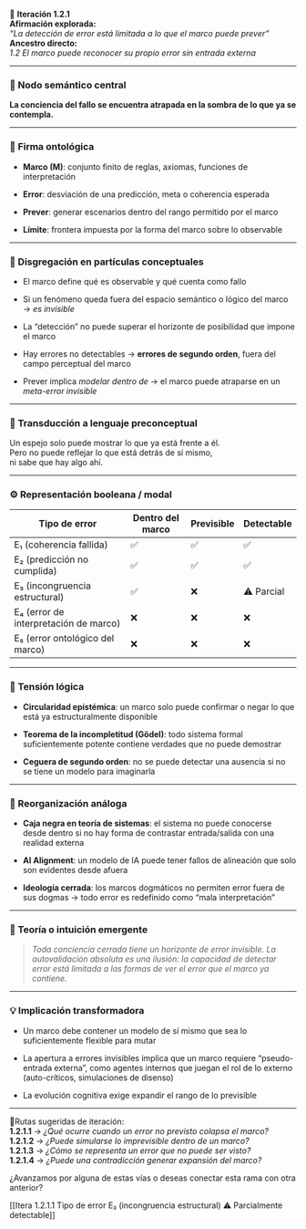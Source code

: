 🔁 **Iteración 1.2.1**  
**Afirmación explorada:**  
_“La detección de error está limitada a lo que el marco puede prever”_  
**Ancestro directo:**  
_1.2 El marco puede reconocer su propio error sin entrada externa_

---

### 🧷 Nodo semántico central

**La conciencia del fallo se encuentra atrapada en la sombra de lo que ya se contempla.**

---

### 🧬 Firma ontológica

- **Marco (M)**: conjunto finito de reglas, axiomas, funciones de interpretación
    
- **Error**: desviación de una predicción, meta o coherencia esperada
    
- **Prever**: generar escenarios dentro del rango permitido por el marco
    
- **Límite**: frontera impuesta por la forma del marco sobre lo observable
    

---

### 🧩 Disgregación en partículas conceptuales

- El marco define qué es observable y qué cuenta como fallo
    
- Si un fenómeno queda fuera del espacio semántico o lógico del marco → _es invisible_
    
- La “detección” no puede superar el horizonte de posibilidad que impone el marco
    
- Hay errores no detectables → **errores de segundo orden**, fuera del campo perceptual del marco
    
- Prever implica _modelar dentro de_ → el marco puede atraparse en un _meta-error invisible_
    

---

### 🧒 Transducción a lenguaje preconceptual

Un espejo solo puede mostrar lo que ya está frente a él.  
Pero no puede reflejar lo que está detrás de sí mismo,  
ni sabe que hay algo ahí.

---

### ⚙️ Representación booleana / modal

| Tipo de error                         | Dentro del marco | Previsible | Detectable |
| ------------------------------------- | ---------------- | ---------- | ---------- |
| E₁ (coherencia fallida)               | ✅                | ✅          | ✅          |
| E₂ (predicción no cumplida)           | ✅                | ✅          | ✅          |
| E₃ (incongruencia estructural)        | ✅                | ❌          | ⚠️ Parcial |
| E₄ (error de interpretación de marco) | ❌                | ❌          | ❌          |
| E₅ (error ontológico del marco)       | ❌                | ❌          | ❌          |

---

### 🧠 Tensión lógica

- **Circularidad epistémica**: un marco solo puede confirmar o negar lo que está ya estructuralmente disponible
    
- **Teorema de la incompletitud (Gödel)**: todo sistema formal suficientemente potente contiene verdades que no puede demostrar
    
- **Ceguera de segundo orden**: no se puede detectar una ausencia si no se tiene un modelo para imaginarla
    

---

### 🔄 Reorganización análoga

- **Caja negra en teoría de sistemas**: el sistema no puede conocerse desde dentro si no hay forma de contrastar entrada/salida con una realidad externa
    
- **AI Alignment**: un modelo de IA puede tener fallos de alineación que solo son evidentes desde afuera
    
- **Ideología cerrada**: los marcos dogmáticos no permiten error fuera de sus dogmas → todo error es redefinido como “mala interpretación”
    

---

### 🌌 Teoría o intuición emergente

> _Toda conciencia cerrada tiene un horizonte de error invisible. La autovalidación absoluta es una ilusión: la capacidad de detectar error está limitada a las formas de ver el error que el marco ya contiene._

---

### 💡 Implicación transformadora

- Un marco debe contener un modelo de sí mismo que sea lo suficientemente flexible para mutar
    
- La apertura a errores invisibles implica que un marco requiere “pseudo-entrada externa”, como agentes internos que juegan el rol de lo externo (auto-críticos, simulaciones de disenso)
    
- La evolución cognitiva exige expandir el rango de lo previsible
    

---

📍Rutas sugeridas de iteración:  
**1.2.1.1** → _¿Qué ocurre cuando un error no previsto colapsa el marco?_  
**1.2.1.2** → _¿Puede simularse lo imprevisible dentro de un marco?_  
**1.2.1.3** → _¿Cómo se representa un error que no puede ser visto?_  
**1.2.1.4** → _¿Puede una contradicción generar expansión del marco?_

¿Avanzamos por alguna de estas vías o deseas conectar esta rama con otra anterior?

[[Itera 1.2.1.1 Tipo de error E₃ (incongruencia estructural) ⚠️ Parcialmente detectable]]